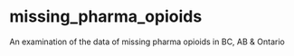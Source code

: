 # missing_pharma_opioids
An examination of the data of missing pharma opioids in BC, AB &amp; Ontario
